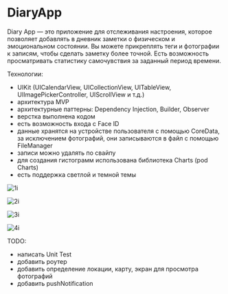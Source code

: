 # DiaryApp

Diary App — это приложение для отслеживания настроения, которое позволяет добавлять в дневник заметки о физическом и эмоциональном состоянии. Вы можете прикреплять теги и фотографии к записям, чтобы сделать заметку более точной. Есть возможность просматривать статистику самочувствия за заданный период времени. 

Технологии: 
- UIKit (UICalendarView, UICollectionView, UITableView, UIImagePickerController, UIScrollView и т.д.)
- архитектура MVP
- архитектурные паттерны: Dependency Injection, Builder, Observer
- верстка выполнена кодом 
- есть возможность входа с Face ID
- данные хранятся на устройстве пользователя с помощью CoreData, за исключением фотографий, они записываются в файл с помощью FileManager 
- записи можно удалять по свайпу 
- для создания гистограмм использована библиотека Charts (pod Charts)
- есть поддержка светлой и темной темы 


![1i](https://user-images.githubusercontent.com/118187754/236789424-b6540a15-5f76-42d9-a5b0-db88059cfc82.png)

![2i](https://user-images.githubusercontent.com/118187754/236789468-f29b0fb6-cc6d-4efc-a4a3-2139f17d4a81.png)

![3i](https://user-images.githubusercontent.com/118187754/236789479-a394cb40-11a1-4ce6-a879-51ee65f0ec59.png)

![4i](https://user-images.githubusercontent.com/118187754/236789486-f9a39e3a-837d-452e-b29f-cba7c2961113.png)


TODO: 
- написать Unit Test
- добавить роутер 
- добавить определение локации, карту, экран для просмотра фотографий
- добавить pushNotification 
